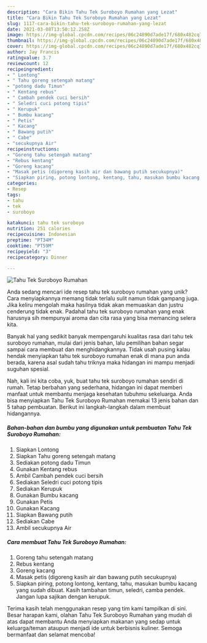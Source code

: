```yaml
---
description: "Cara Bikin Tahu Tek Suroboyo Rumahan yang Lezat"
title: "Cara Bikin Tahu Tek Suroboyo Rumahan yang Lezat"
slug: 1117-cara-bikin-tahu-tek-suroboyo-rumahan-yang-lezat
date: 2021-03-08T13:50:12.258Z
image: https://img-global.cpcdn.com/recipes/06c24890d7ade17f/680x482cq70/tahu-tek-suroboyo-rumahan-foto-resep-utama.jpg
thumbnail: https://img-global.cpcdn.com/recipes/06c24890d7ade17f/680x482cq70/tahu-tek-suroboyo-rumahan-foto-resep-utama.jpg
cover: https://img-global.cpcdn.com/recipes/06c24890d7ade17f/680x482cq70/tahu-tek-suroboyo-rumahan-foto-resep-utama.jpg
author: Jay Francis
ratingvalue: 3.7
reviewcount: 12
recipeingredient:
- " Lontong"
- " Tahu goreng setengah matang"
- "potong dadu Timun"
- " Kentang rebus"
- " Cambah pendek cuci bersih"
- " Seledri cuci potong tipis"
- " Kerupuk"
- " Bumbu kacang"
- " Petis"
- " Kacang"
- " Bawang putih"
- " Cabe"
- "secukupnya Air"
recipeinstructions:
- "Goreng tahu setengah matang"
- "Rebus kentang"
- "Goreng kacang"
- "Masak petis (digoreng kasih air dan bawang putih secukupnya)"
- "Siapkan piring, potong lontong, kentang, tahu, masukan bumbu kacang yang sudah dibuat. Kasih tambahan timun, seledri, camba pendek. Jangan lupa sajikan dengan kerupuk."
categories:
- Resep
tags:
- tahu
- tek
- suroboyo

katakunci: tahu tek suroboyo 
nutrition: 251 calories
recipecuisine: Indonesian
preptime: "PT34M"
cooktime: "PT59M"
recipeyield: "3"
recipecategory: Dinner

---
```



![Tahu Tek Suroboyo Rumahan](https://img-global.cpcdn.com/recipes/06c24890d7ade17f/680x482cq70/tahu-tek-suroboyo-rumahan-foto-resep-utama.jpg)

Anda sedang mencari ide resep tahu tek suroboyo rumahan yang unik? Cara menyiapkannya memang tidak terlalu sulit namun tidak gampang juga. Jika keliru mengolah maka hasilnya tidak akan memuaskan dan justru cenderung tidak enak. Padahal tahu tek suroboyo rumahan yang enak harusnya sih mempunyai aroma dan cita rasa yang bisa memancing selera kita.



Banyak hal yang sedikit banyak mempengaruhi kualitas rasa dari tahu tek suroboyo rumahan, mulai dari jenis bahan, lalu pemilihan bahan segar sampai cara membuat dan menghidangkannya. Tidak usah pusing kalau hendak menyiapkan tahu tek suroboyo rumahan enak di mana pun anda berada, karena asal sudah tahu triknya maka hidangan ini mampu menjadi suguhan spesial.


Nah, kali ini kita coba, yuk, buat tahu tek suroboyo rumahan sendiri di rumah. Tetap berbahan yang sederhana, hidangan ini dapat memberi manfaat untuk membantu menjaga kesehatan tubuhmu sekeluarga. Anda bisa menyiapkan Tahu Tek Suroboyo Rumahan memakai 13 jenis bahan dan 5 tahap pembuatan. Berikut ini langkah-langkah dalam membuat hidangannya.

<!--inarticleads1-->

##### Bahan-bahan dan bumbu yang digunakan untuk pembuatan Tahu Tek Suroboyo Rumahan:

1. Siapkan  Lontong
1. Siapkan  Tahu goreng setengah matang
1. Sediakan potong dadu Timun
1. Gunakan  Kentang rebus
1. Ambil  Cambah pendek cuci bersih
1. Sediakan  Seledri cuci potong tipis
1. Sediakan  Kerupuk
1. Gunakan  Bumbu kacang
1. Gunakan  Petis
1. Gunakan  Kacang
1. Siapkan  Bawang putih
1. Sediakan  Cabe
1. Ambil secukupnya Air




<!--inarticleads2-->

##### Cara membuat Tahu Tek Suroboyo Rumahan:

1. Goreng tahu setengah matang
1. Rebus kentang
1. Goreng kacang
1. Masak petis (digoreng kasih air dan bawang putih secukupnya)
1. Siapkan piring, potong lontong, kentang, tahu, masukan bumbu kacang yang sudah dibuat. Kasih tambahan timun, seledri, camba pendek. Jangan lupa sajikan dengan kerupuk.




Terima kasih telah menggunakan resep yang tim kami tampilkan di sini. Besar harapan kami, olahan Tahu Tek Suroboyo Rumahan yang mudah di atas dapat membantu Anda menyiapkan makanan yang sedap untuk keluarga/teman ataupun menjadi ide untuk berbisnis kuliner. Semoga bermanfaat dan selamat mencoba!
